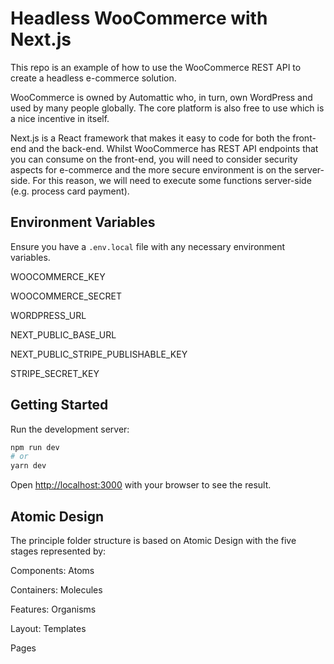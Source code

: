 # Headless WooCommerce with Next.js

This repo is an example of how to use the WooCommerce REST API to create a headless e-commerce solution.

WooCommerce is owned by Automattic who, in turn, own WordPress and used by many people globally. The core platform is also free to use which is a nice incentive in itself.

Next.js is a React framework that makes it easy to code for both the front-end and the back-end. Whilst WooCommerce has REST API endpoints that you can consume on the front-end, you will need to consider security aspects for e-commerce and the more secure environment is on the server-side. For this reason, we will need to execute some functions server-side (e.g. process card payment).

## Environment Variables

Ensure you have a `.env.local` file with any necessary environment variables.

WOOCOMMERCE_KEY

WOOCOMMERCE_SECRET

WORDPRESS_URL

NEXT_PUBLIC_BASE_URL

NEXT_PUBLIC_STRIPE_PUBLISHABLE_KEY

STRIPE_SECRET_KEY

## Getting Started

Run the development server:

```bash
npm run dev
# or
yarn dev
```

Open [http://localhost:3000](http://localhost:3000) with your browser to see the result.

## Atomic Design

The principle folder structure is based on Atomic Design with the five stages represented by:

Components: Atoms

Containers: Molecules

Features: Organisms

Layout: Templates

Pages
